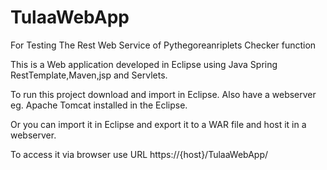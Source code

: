 # TulaaWebApp
For Testing The Rest Web Service of Pythegoreanriplets Checker function

This is a Web application developed in Eclipse using Java Spring RestTemplate,Maven,jsp and Servlets.

To run this project download and import in Eclipse. Also have a webserver eg. Apache Tomcat installed in the Eclipse.

Or you can import it in Eclipse and export it to a WAR file and host it in a webserver.

To access it via browser use URL  https://{host}/TulaaWebApp/




